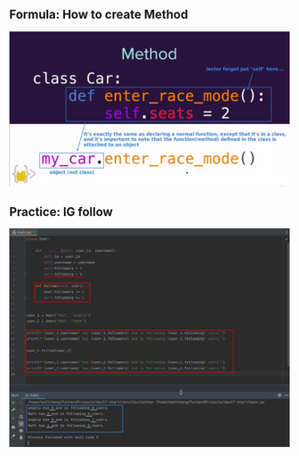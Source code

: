 ## **Formula: How to create Method**

![Alt formula: create method](pic/01.jpg)

## **Practice: IG follow**

![Alt practice](pic/02.jpg)
